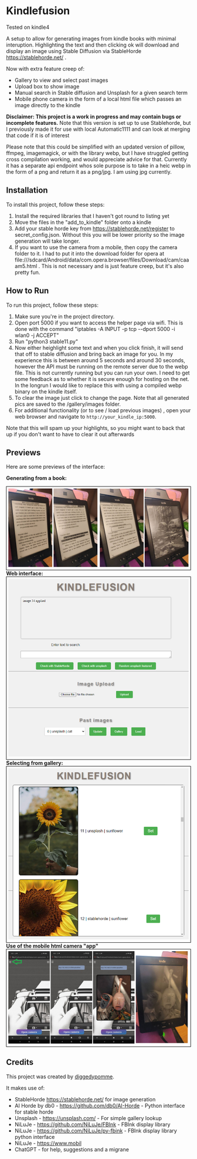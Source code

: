 # Kindlefusion 
Tested on kindle4

A setup to allow for generating images from kindle books with minimal interuption. Highlighting the text and then clicking ok will download and display an image using Stable Diffusion via StableHorde https://stablehorde.net/ . 

Now with extra feature creep of:
- Gallery to view and select past images
- Upload box to show image
- Manual search in Stable diffusion and Unsplash for a given search term
- Mobile phone camera in the form of a local html file which passes an image directly to the kindle

**Disclaimer: This project is a work in progress and may contain bugs or incomplete features.**
Note that this version is set up to use Stablehorde, but I previously made it for use with local Automatic1111 and can look at merging that code if it is of interest

Please note that this could be simplified with an updated version of pillow, ffmpeg, imagemagick, or with the library webp, but I have struggled getting cross compilation working, and would appreciate advice for that. Currently it has a separate api endpoint whos sole purpose is to take in a heic webp in the form of a png and return it as a png/jpg. I am using jpg currently.

## Installation

To install this project, follow these steps:

1. Install the required libraries that I haven't got round to listing yet
2. Move the files in the "add_to_kindle" folder onto a kindle
3. Add your stable horde key from https://stablehorde.net/register to secret_config.json. Without this you will be lower priority so the image generation will take longer.
4. If you want to use the camera from a mobile, then copy the camera folder to it. I had to put it into the download folder for opera at file:///sdcard/Android/data/com.opera.browser/files/Download/cam/caaam5.html . This is not necessary and is just feature creep, but it's also pretty fun.



## How to Run

To run this project, follow these steps:

1. Make sure you're in the project directory.
2. Open port 5000 if you want to access the helper page via wifi. This is done with the command "iptables -A INPUT -p tcp --dport 5000 -i wlan0 -j ACCEPT"
3. Run "python3 stable11.py"
5. Now either heighlight some text and when you click finish, it will send that off to stable diffusion and bring back an image for you. In my experience this is between around 5 seconds and around 30 seconds, however the API must be running on the remote server due to the webp file. This is not currently running but you can run your own. I need to get some feedback as to whether it is secure enough for hosting on the net. In the longrun I would like to replace this with using a compiled webp binary on the kindle itself.
4. To clear the image just click to change the page. Note that all generated pics are saved to the /gallery/images folder. 
5. For additional functionality (or to see / load previous images) , open your web browser and navigate to `http://your_kindle_ip:5000`.

Note that this will spam up your highlights, so you might want to back that up if you don't want to have to clear it out afterwards

## Previews

Here are some previews of the interface:


<strong>Generating from a book:</strong>
<div style="border: 1px solid black; padding: 5px; display: inline-block;">
  <img src="/documentation/lookup.png" alt="Interface Preview">
</div>
<BR>
<strong>Web interface:</strong>
<div style="border: 1px solid black; padding: 5px; display: inline-block;">
  <img src="/documentation/interface.png" alt="Interface Preview">
</div>
<BR>
<strong>Selecting from gallery:</strong>
<div style="border: 1px solid black; padding: 5px; display: inline-block;">
  <img src="/documentation/gallery.png" alt="Gallery Preview">
</div>
<BR>
<strong>Use of the mobile html camera "app"</strong>
<div style="border: 1px solid black; padding: 5px; display: inline-block;">
  <img src="/documentation/camera.png" alt="Camera Preview">
</div>



## Credits

This project was created by [diggedypomme](https://github.com/diggedypomme). 

It makes use of:

- StableHorde https://stablehorde.net/ for image generation
- AI Horde by db0 - https://github.com/db0/AI-Horde - Python interface for stable horde
- Unsplash  - https://unsplash.com/ - For simple gallery lookup
- NiLuJe  - https://github.com/NiLuJe/FBInk - FBInk display library
- NiLuJe  - https://github.com/NiLuJe/py-fbink - FBInk display library python interface
- NiLuJe  - https://www.mobil
- ChatGPT - for help, suggestions and a migrane
